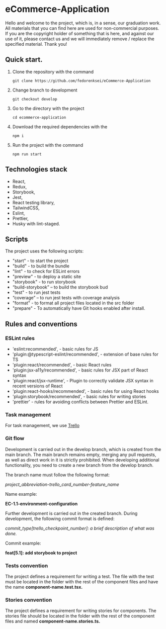 # eCommerce-Application

Hello and welcome to the project, which is, in a sense, our graduation work.
All materials that you can find here are used for non-commercial purposes. If you are the copyright holder of something that is here, and against our use of it, please contact us and we will immediately remove / replace the specified material. Thank you!

## Quick start.

1. Clone the repository with the command

   `git clone https://github.com/fedorenksei/eCommerce-Application`

2. Change branch to development

   `git checkout develop`

3. Go to the directory with the project

   `cd ecommerce-application`

4. Download the required dependencies with the

   `npm i`

5. Run the project with the command

   `npm run start`

## Technologies stack

- React,
- Redux,
- Storybook,
- Jest,
- React testing library,
- TailwindCSS,
- Eslint,
- Prettier,
- Husky with lint-staged.

## Scripts

The project uses the following scripts:

- "start" - to start the project
- "build" - to build the bundle
- "lint" - to check for ESLint errors
- "preview" - to deploy a static site
- "storybook" - to run storybook
- “build-storybook” – to build the storybook bud
- "test" - to run jest tests
- “coverage” – to run jest tests with coverage analysis
- "format" - to format all project files located in the src folder
- "prepare" - To automatically have Git hooks enabled after install. 

## Rules and conventions

### ESLint rules

- 'eslint:recommended', - basic rules for JS
- 'plugin:@typescript-eslint/recommended', - extension of base rules for TS
- 'plugin:react/recommended', - basic React rules
- 'plugin:jsx-a11y/recommended', - basic rules for JSX part of React syntax
- 'plugin:react/jsx-runtime', - Plugin to correctly validate JSX syntax in recent versions of React
- 'plugin:react-hooks/recommended', - basic rules for using React hooks
- 'plugin:storybook/recommended', - basic rules for writing stories
- 'prettier' - rules for avoiding conflicts between Prettier and ESLint.

### Task management

For task management, we use [Trello](https://trello.com/b/HoYECeHA/ecommerce)

### Git flow

Development is carried out in the develop branch, which is created from the main branch. The main branch remains empty, merging any pull requests, as well as direct work in it is strictly prohibited.
When developing additional functionality, you need to create a new branch from the develop branch.

The branch name must follow the following format:

_project_abbreviation-trello_card_number-feature_name_

Name example:

**EC-1.1-environment-configuration**

Further development is carried out in the created branch. During development, the following commit format is defined:

_commit_type[trello_checkpoint_number]: a brief description of what was done._

Commit example:

**feat[5.1]: add storybook to project**

### Tests convention

The project defines a requirement for writing a test. The file with the test must be located in the folder with the rest of the component files and have the name **component-name.test.tsx.**

### Stories convention

The project defines a requirement for writing stories for components. The stories file should be located in the folder with the rest of the component files and named **component-name.stories.ts.**
